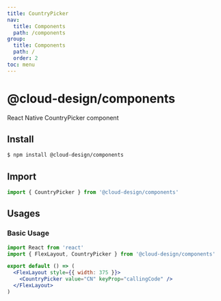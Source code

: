 ```yaml
---
title: CountryPicker
nav:
  title: Components
  path: /components
group:
  title: Components
  path: /
  order: 2
toc: menu
---
```


# @cloud-design/components

React Native CountryPicker component

## Install

```sh
$ npm install @cloud-design/components
```

## Import

```js
import { CountryPicker } from '@cloud-design/components'
```

## Usages

### Basic Usage

```jsx
import React from 'react'
import { FlexLayout, CountryPicker } from '@cloud-design/components'

export default () => (
  <FlexLayout style={{ width: 375 }}>
    <CountryPicker value="CN" keyProp="callingCode" />
  </FlexLayout>
)
```
